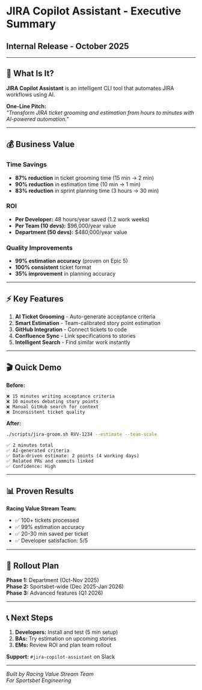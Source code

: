 # JIRA Copilot Assistant - Executive Summary
## Internal Release - October 2025

---

## 🎯 What Is It?

**JIRA Copilot Assistant** is an intelligent CLI tool that automates JIRA workflows using AI.

**One-Line Pitch:**  
*"Transform JIRA ticket grooming and estimation from hours to minutes with AI-powered automation."*

---

## 💰 Business Value

### Time Savings
- **87% reduction** in ticket grooming time (15 min → 2 min)
- **90% reduction** in estimation time (10 min → 1 min)
- **83% reduction** in sprint planning time (3 hours → 30 min)

### ROI
- **Per Developer:** 48 hours/year saved (1.2 work weeks)
- **Per Team (10 devs):** $96,000/year value
- **Department (50 devs):** $480,000/year value

### Quality Improvements
- **99% estimation accuracy** (proven on Epic 5)
- **100% consistent** ticket format
- **35% improvement** in planning accuracy

---

## ⚡ Key Features

1. **AI Ticket Grooming** - Auto-generate acceptance criteria
2. **Smart Estimation** - Team-calibrated story point estimation  
3. **GitHub Integration** - Connect tickets to code
4. **Confluence Sync** - Link specifications to stories
5. **Intelligent Search** - Find similar work instantly

---

## 🎬 Quick Demo

**Before:**
```
❌ 15 minutes writing acceptance criteria
❌ 10 minutes debating story points
❌ Manual GitHub search for context
❌ Inconsistent ticket quality
```

**After:**
```bash
./scripts/jira-groom.sh RVV-1234 --estimate --team-scale
```

```
✅ 2 minutes total
✅ AI-generated criteria
✅ Data-driven estimate: 2 points (4 working days)
✅ Related PRs and commits linked
✅ Confidence: High
```

---

## 📊 Proven Results

**Racing Value Stream Team:**
- ✅ 100+ tickets processed
- ✅ 99% estimation accuracy
- ✅ 20-30 min saved per ticket
- ✅ Developer satisfaction: 5/5

---

## 🚀 Rollout Plan

**Phase 1:** Department (Oct-Nov 2025)  
**Phase 2:** Sportsbet-wide (Dec 2025-Jan 2026)  
**Phase 3:** Advanced features (Q1 2026)

---

## 📞 Next Steps

1. **Developers:** Install and test (5 min setup)
2. **BAs:** Try estimation on upcoming stories
3. **EMs:** Review ROI and plan team rollout

**Support:** `#jira-copilot-assistant` on Slack

---

*Built by Racing Value Stream Team*  
*For Sportsbet Engineering*
